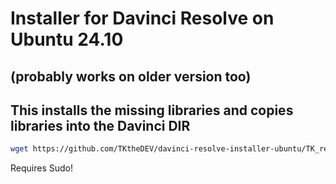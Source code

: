 # Installer for Davinci Resolve on Ubuntu 24.10
## (probably works on older version too)
## This installs the missing libraries and copies libraries into the Davinci DIR

```bash
wget https://github.com/TKtheDEV/davinci-resolve-installer-ubuntu/TK_resolve_installer.sh && chmod +x TK_resolve_installer.sh && ./TK_resolve_installer.sh
```
Requires Sudo!
